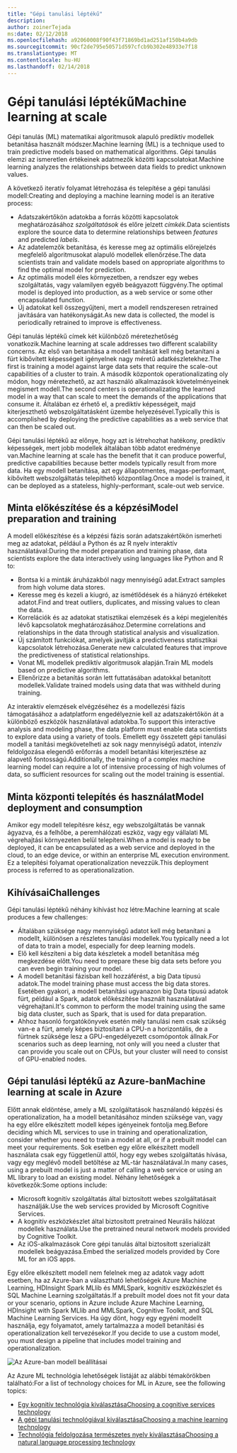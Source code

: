```yaml
---
title: "Gépi tanulási léptékű"
description: 
author: zoinerTejada
ms:date: 02/12/2018
ms.openlocfilehash: a92060008f90f43f71869bd1ad251af150b4a9db
ms.sourcegitcommit: 90cf2de795e50571d597cfcb9b302e48933e7f18
ms.translationtype: MT
ms.contentlocale: hu-HU
ms.lasthandoff: 02/14/2018
---
```

# <a name="machine-learning-at-scale"></a><span data-ttu-id="1ba7f-102">Gépi tanulási léptékű</span><span class="sxs-lookup"><span data-stu-id="1ba7f-102">Machine learning at scale</span></span>

<span data-ttu-id="1ba7f-103">Gépi tanulás (ML) matematikai algoritmusok alapuló prediktív modellek betanítása használt módszer.</span><span class="sxs-lookup"><span data-stu-id="1ba7f-103">Machine learning (ML) is a technique used to train predictive models based on mathematical algorithms.</span></span> <span data-ttu-id="1ba7f-104">Gépi tanulás elemzi az ismeretlen értékeinek adatmezők közötti kapcsolatokat.</span><span class="sxs-lookup"><span data-stu-id="1ba7f-104">Machine learning analyzes the relationships between data fields to predict unknown values.</span></span>

<span data-ttu-id="1ba7f-105">A következő iteratív folyamat létrehozása és telepítése a gépi tanulási modell:</span><span class="sxs-lookup"><span data-stu-id="1ba7f-105">Creating and deploying a machine learning model is an iterative process:</span></span>

* <span data-ttu-id="1ba7f-106">Adatszakértőkön adatokba a forrás közötti kapcsolatok meghatározásához *szolgáltatások* és előre jelzett *címkék*.</span><span class="sxs-lookup"><span data-stu-id="1ba7f-106">Data scientists explore the source data to determine relationships between *features* and predicted *labels*.</span></span>
* <span data-ttu-id="1ba7f-107">Az adatelemzők betanítása, és keresse meg az optimális előrejelzés megfelelő algoritmusokat alapuló modellek ellenőrzése.</span><span class="sxs-lookup"><span data-stu-id="1ba7f-107">The data scientists train and validate models based on appropriate algorithms to find the optimal model for prediction.</span></span>
* <span data-ttu-id="1ba7f-108">Az optimális modell éles környezetben, a rendszer egy webes szolgáltatás, vagy valamilyen egyéb beágyazott függvény.</span><span class="sxs-lookup"><span data-stu-id="1ba7f-108">The optimal model is deployed into production, as a web service or some other encapsulated function.</span></span>
* <span data-ttu-id="1ba7f-109">Új adatokat kell összegyűjteni, mert a modell rendszeresen retrained javítására van hatékonyságát.</span><span class="sxs-lookup"><span data-stu-id="1ba7f-109">As new data is collected, the model is periodically retrained to improve is effectiveness.</span></span>

<span data-ttu-id="1ba7f-110">Gépi tanulás léptékű címek két különböző méretezhetőség vonatkozik.</span><span class="sxs-lookup"><span data-stu-id="1ba7f-110">Machine learning at scale addresses two different scalability concerns.</span></span> <span data-ttu-id="1ba7f-111">Az első van betanítása a modell tanítását kell még betanítani a fürt kibővített képességeit igényelnek nagy méretű adatkészletekhez.</span><span class="sxs-lookup"><span data-stu-id="1ba7f-111">The first is training a model against large data sets that require the scale-out capabilities of a cluster to train.</span></span> <span data-ttu-id="1ba7f-112">A második központok operationalizating oly módon, hogy méretezhető, az azt használó alkalmazások követelményeinek megismert modell.</span><span class="sxs-lookup"><span data-stu-id="1ba7f-112">The second centers is operationalizating the learned model in a way that can scale to meet the demands of the applications that consume it.</span></span> <span data-ttu-id="1ba7f-113">Általában ez érhető el, a prediktív képességeit, majd kiterjeszthető webszolgáltatásként üzembe helyezésével.</span><span class="sxs-lookup"><span data-stu-id="1ba7f-113">Typically this is accomplished by deploying the predictive capabilities as a web service that can then be scaled out.</span></span>

<span data-ttu-id="1ba7f-114">Gépi tanulási léptékű az előnye, hogy azt is létrehozhat hatékony, prediktív képességek, mert jobb modellek általában több adatot eredménye van.</span><span class="sxs-lookup"><span data-stu-id="1ba7f-114">Machine learning at scale has the benefit that it can produce powerful, predictive capabilities because better models typically result from more data.</span></span> <span data-ttu-id="1ba7f-115">Ha egy modell betanítása, azt egy állapotmentes, magas-performant, kibővített webszolgáltatás telepíthető központilag.</span><span class="sxs-lookup"><span data-stu-id="1ba7f-115">Once a model is trained, it can be deployed as a stateless, highly-performant, scale-out web service.</span></span> 

## <a name="model-preparation-and-training"></a><span data-ttu-id="1ba7f-116">Minta előkészítése és a képzési</span><span class="sxs-lookup"><span data-stu-id="1ba7f-116">Model preparation and training</span></span>

<span data-ttu-id="1ba7f-117">A modell előkészítése és a képzési fázis során adatszakértőkön ismerheti meg az adatokat, például a Python és az R nyelv interaktív használatával:</span><span class="sxs-lookup"><span data-stu-id="1ba7f-117">During the model preparation and training phase, data scientists explore the data interactively using languages like Python and R to:</span></span>

* <span data-ttu-id="1ba7f-118">Bontsa ki a minták áruházakból nagy mennyiségű adat.</span><span class="sxs-lookup"><span data-stu-id="1ba7f-118">Extract samples from high volume data stores.</span></span>
* <span data-ttu-id="1ba7f-119">Keresse meg és kezeli a kiugró, az ismétlődések és a hiányzó értékeket adatot.</span><span class="sxs-lookup"><span data-stu-id="1ba7f-119">Find and treat outliers, duplicates, and missing values to clean the data.</span></span>
* <span data-ttu-id="1ba7f-120">Korrelációk és az adatokat statisztikai elemzések és a képi megjelenítés lévő kapcsolatok meghatározásához.</span><span class="sxs-lookup"><span data-stu-id="1ba7f-120">Determine correlations and relationships in the data through statistical analysis and visualization.</span></span>
* <span data-ttu-id="1ba7f-121">Új számított funkciókat, amelyek javítják a predictiveness statisztikai kapcsolatok létrehozása.</span><span class="sxs-lookup"><span data-stu-id="1ba7f-121">Generate new calculated features that improve the predictiveness of statistical relationships.</span></span>
* <span data-ttu-id="1ba7f-122">Vonat ML modellek prediktív algoritmusok alapján.</span><span class="sxs-lookup"><span data-stu-id="1ba7f-122">Train ML models based on predictive algorithms.</span></span>
* <span data-ttu-id="1ba7f-123">Ellenőrizze a betanítás során lett futtatásában adatokkal betanított modellek.</span><span class="sxs-lookup"><span data-stu-id="1ba7f-123">Validate trained models using data that was withheld during training.</span></span>

<span data-ttu-id="1ba7f-124">Az interaktív elemzések elvégzéséhez és a modellezési fázis támogatásához a adatplatform engedélyeznie kell az adatszakértőkön át a különböző eszközök használatával adatokba.</span><span class="sxs-lookup"><span data-stu-id="1ba7f-124">To support this interactive analysis and modeling phase, the data platform must enable data scientists to explore data using a variety of tools.</span></span> <span data-ttu-id="1ba7f-125">Emellett egy összetett gépi tanulási modell a tanítási megkövetelheti az sok nagy mennyiségű adatot, intenzív feldolgozása elegendő erőforrás a modell betanítási kiterjesztése az alapvető fontosságú.</span><span class="sxs-lookup"><span data-stu-id="1ba7f-125">Additionally, the training of a complex machine learning model can require a lot of intensive processing of high volumes of data, so sufficient resources for scaling out the model training is essential.</span></span>

## <a name="model-deployment-and-consumption"></a><span data-ttu-id="1ba7f-126">Minta központi telepítés és használat</span><span class="sxs-lookup"><span data-stu-id="1ba7f-126">Model deployment and consumption</span></span>

<span data-ttu-id="1ba7f-127">Amikor egy modell telepítésre kész, egy webszolgáltatás be vannak ágyazva, és a felhőbe, a peremhálózati eszköz, vagy egy vállalati ML végrehajtási környezeten belül telepíteni.</span><span class="sxs-lookup"><span data-stu-id="1ba7f-127">When a model is ready to be deployed, it can be encapsulated as a web service and deployed in the cloud, to an edge device, or within an enterprise ML execution environment.</span></span> <span data-ttu-id="1ba7f-128">Ez a telepítési folyamat operationalization nevezzük.</span><span class="sxs-lookup"><span data-stu-id="1ba7f-128">This deployment process is referred to as operationalization.</span></span>

## <a name="challenges"></a><span data-ttu-id="1ba7f-129">Kihívásai</span><span class="sxs-lookup"><span data-stu-id="1ba7f-129">Challenges</span></span>

<span data-ttu-id="1ba7f-130">Gépi tanulási léptékű néhány kihívást hoz létre:</span><span class="sxs-lookup"><span data-stu-id="1ba7f-130">Machine learning at scale produces a few challenges:</span></span>

- <span data-ttu-id="1ba7f-131">Általában szüksége nagy mennyiségű adatot kell még betanítani a modellt, különösen a részletes tanulási modellek.</span><span class="sxs-lookup"><span data-stu-id="1ba7f-131">You typically need a lot of data to train a model, especially for deep learning models.</span></span>
- <span data-ttu-id="1ba7f-132">Elő kell készíteni a big data készletek a modell betanítása még megkezdése előtt.</span><span class="sxs-lookup"><span data-stu-id="1ba7f-132">You need to prepare these big data sets before you can even begin training your model.</span></span>
- <span data-ttu-id="1ba7f-133">A modell betanítási fázisban kell hozzáférést, a big Data típusú adatok.</span><span class="sxs-lookup"><span data-stu-id="1ba7f-133">The model training phase must access the big data stores.</span></span> <span data-ttu-id="1ba7f-134">Esetében gyakori, a modell betanítási ugyanazon big Data típusú adatok fürt, például a Spark, adatok előkészítése használt használatával végrehajtani.</span><span class="sxs-lookup"><span data-stu-id="1ba7f-134">It's common to perform the model training using the same big data cluster, such as Spark, that is used for data preparation.</span></span> 
- <span data-ttu-id="1ba7f-135">Ahhoz hasonló forgatókönyvek esetén mély tanulási nem csak szükség van-e a fürt, amely képes biztosítani a CPU-n a horizontális, de a fürtnek szüksége lesz a GPU-engedélyezett csomópontok állnak.</span><span class="sxs-lookup"><span data-stu-id="1ba7f-135">For scenarios such as deep learning, not only will you need a cluster that can provide you scale out on CPUs, but your cluster will need to consist of GPU-enabled nodes.</span></span>

## <a name="machine-learning-at-scale-in-azure"></a><span data-ttu-id="1ba7f-136">Gépi tanulási léptékű az Azure-ban</span><span class="sxs-lookup"><span data-stu-id="1ba7f-136">Machine learning at scale in Azure</span></span>

<span data-ttu-id="1ba7f-137">Előtt annak eldöntése, amely a ML szolgáltatások használandó képzési és operationalization, ha a modell betanításához minden szüksége van, vagy ha egy előre elkészített modell képes igényeinek fontolja meg.</span><span class="sxs-lookup"><span data-stu-id="1ba7f-137">Before deciding which ML services to use in training and operationalization, consider whether you need to train a model at all, or if a prebuilt model can meet your requirements.</span></span> <span data-ttu-id="1ba7f-138">Sok esetben egy előre elkészített modell használata csak egy függetlenül attól, hogy egy webes szolgáltatás hívása, vagy egy meglévő modell betöltése az ML-tár használatával.</span><span class="sxs-lookup"><span data-stu-id="1ba7f-138">In many cases, using a prebuilt model is just a matter of calling a web service or using an ML library to load an existing model.</span></span> <span data-ttu-id="1ba7f-139">Néhány lehetőségek a következők:</span><span class="sxs-lookup"><span data-stu-id="1ba7f-139">Some options include:</span></span> 

- <span data-ttu-id="1ba7f-140">Microsoft kognitív szolgáltatás által biztosított webes szolgáltatásait használják.</span><span class="sxs-lookup"><span data-stu-id="1ba7f-140">Use the web services provided by Microsoft Cognitive Services.</span></span>
- <span data-ttu-id="1ba7f-141">A kognitív eszközkészlet által biztosított pretrained Neurális hálózat modellek használata.</span><span class="sxs-lookup"><span data-stu-id="1ba7f-141">Use the pretrained neural network models provided by Cognitive Toolkit.</span></span>
- <span data-ttu-id="1ba7f-142">Az iOS-alkalmazások Core gépi tanulás által biztosított szerializált modellek beágyazása.</span><span class="sxs-lookup"><span data-stu-id="1ba7f-142">Embed the serialized models provided by Core ML for an iOS apps.</span></span> 

<span data-ttu-id="1ba7f-143">Egy előre elkészített modell nem felelnek meg az adatok vagy adott esetben, ha az Azure-ban a választható lehetőségek Azure Machine Learning, HDInsight Spark MLlib és MMLSpark, kognitív eszközkészlet és SQL Machine Learning szolgáltatás.</span><span class="sxs-lookup"><span data-stu-id="1ba7f-143">If a prebuilt model does not fit your data or your scenario, options in Azure include Azure Machine Learning, HDInsight with Spark MLlib and MMLSpark, Cognitive Toolkit, and SQL Machine Learning Services.</span></span> <span data-ttu-id="1ba7f-144">Ha úgy dönt, hogy egy egyéni modellt használja, egy folyamatot, amely tartalmazza a modell betanítási és operationalization kell tervezésekor.</span><span class="sxs-lookup"><span data-stu-id="1ba7f-144">If you decide to use a custom model, you must design a pipeline that includes model training and operationalization.</span></span> 

![Az Azure-ban modell beállításai](./images/machine-learning-model-training-and-deployment.png)

<span data-ttu-id="1ba7f-146">Az Azure ML technológia lehetőségek listáját az alábbi témakörökben található:</span><span class="sxs-lookup"><span data-stu-id="1ba7f-146">For a list of technology choices for ML in Azure, see the following topics:</span></span>

- [<span data-ttu-id="1ba7f-147">Egy kognitív technológia kiválasztása</span><span class="sxs-lookup"><span data-stu-id="1ba7f-147">Choosing a cognitive services technology</span></span>](../technology-choices/cognitive-services.md)
- [<span data-ttu-id="1ba7f-148">A gépi tanulási technológiával kiválasztása</span><span class="sxs-lookup"><span data-stu-id="1ba7f-148">Choosing a machine learning technology</span></span>](../technology-choices/data-science-and-machine-learning.md)
- [<span data-ttu-id="1ba7f-149">Technológia feldolgozása természetes nyelv kiválasztása</span><span class="sxs-lookup"><span data-stu-id="1ba7f-149">Choosing a natural language processing technology</span></span>](../technology-choices/natural-language-processing.md)
